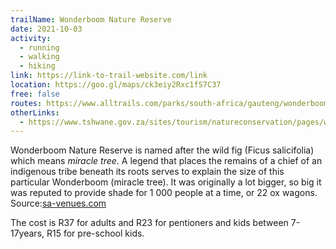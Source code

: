 ```yaml
---
trailName: Wonderboom Nature Reserve
date: 2021-10-03
activity:
  - running
  - walking
  - hiking
link: https://link-to-trail-website.com/link
location: https://goo.gl/maps/ck3eiy2Rxc1fS7C37 
free: false
routes: https://www.alltrails.com/parks/south-africa/gauteng/wonderboom-nature-reserve 
otherLinks:
  - https://www.tshwane.gov.za/sites/tourism/natureconservation/pages/wonderboom-nature-reserve.aspx
---
```


Wonderboom Nature Reserve is named after the wild fig (Ficus salicifolia) which means *miracle tree*.
A legend that places the remains of a chief of an indigenous tribe beneath its roots serves to explain the size of this particular Wonderboom (miracle tree). It was originally a lot bigger, so big it was reputed to provide shade for 1 000 people at a time, or 22 ox wagons. Source:[sa-venues.com](https://www.sa-venues.com/game-reserves/wonderboom.php)

The cost is R37 for adults and R23 for pentioners and kids between 7-17years, R15 for pre-school kids.
